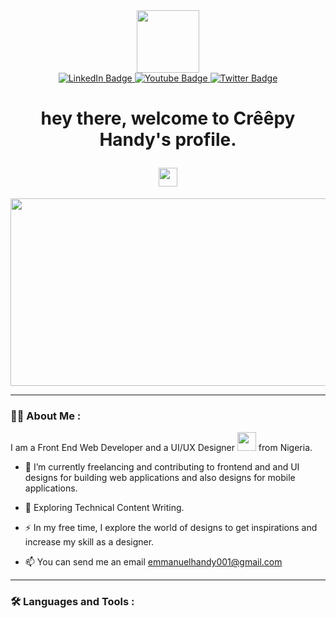 <div id="header" align="center">

  <img src="https://media.giphy.com/media/M9gbBd9nbDrOTu1Mqx/giphy.gif" width="100"/>


</div>


<div id="badges" align="center">
  <a href="your-linkedin-URL">
    <img src="https://img.shields.io/badge/LinkedIn-blue?style=for-the-badge&logo=linkedin&logoColor=white" alt="LinkedIn Badge"/>
  </a>
  <a href="your-youtube-URL">
    <img src="https://img.shields.io/badge/YouTube-red?style=for-the-badge&logo=youtube&logoColor=white" alt="Youtube Badge"/>
  </a>
  <a href="your-twitter-URL">
    <img src="https://img.shields.io/badge/Twitter-blue?style=for-the-badge&logo=twitter&logoColor=white" alt="Twitter Badge"/>
  </a>
</div>

<div id="badges" align="center">
<img src="https://komarev.com/ghpvc/?username=Creepy-Handy&style=flat-square&color=blue" alt=""/>
</div>

<div align="center">
<h1>

  hey there, welcome to Crêêpy Handy's profile.

  <img src="https://media.giphy.com/media/hvRJCLFzcasrR4ia7z/giphy.gif" width="30px"/>

</h1>
</div>

<div align="center">
  <img src="https://media.giphy.com/media/dWesBcTLavkZuG35MI/giphy.gif" width="600" height="300"/>
</div>

---

### :man_technologist: About Me :

I am a Front End Web Developer and a UI/UX Designer <img src="https://media.giphy.com/media/WUlplcMpOCEmTGBtBW/giphy.gif" width="30"> from Nigeria.


- :telescope: I’m currently freelancing  and contributing to frontend and and UI designs for building web applications and also designs for mobile applications.

- :seedling: Exploring Technical Content Writing.

- :zap: In my free time, I explore the world of designs to get inspirations and increase my skill as a designer.

- :mailbox: You can send me an email emmanuelhandy001@gmail.com

---

### :hammer_and_wrench: Languages and Tools :
